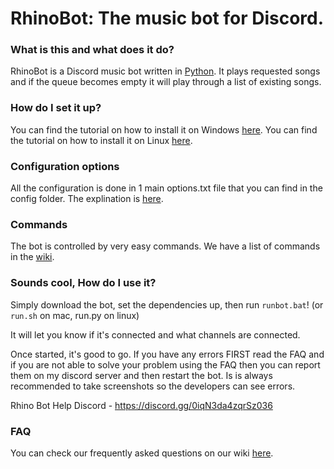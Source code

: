 # RhinoBot: The music bot for Discord.

### What is this and what does it do?

RhinoBot is a Discord music bot written in [Python](https://www.python.org "Python homepage"). It plays requested songs and if the queue becomes empty it will play through a list of existing songs.

### How do I set it up?

You can find the tutorial on how to install it on Windows [here](https://github.com/SexualRhinoceros/MusicBot/wiki/Installation-guide-for-Windows-7-and-up "Windows instructions").
You can find the tutorial on how to install it on Linux [here](https://github.com/SexualRhinoceros/MusicBot/wiki/Installation-guide-for-Ubuntu-14.04-and-other-versions "Linux instructions").

### Configuration options

All the configuration is done in 1 main options.txt file that you can find in the config folder. The explination is [here](https://github.com/SexualRhinoceros/MusicBot/wiki/Configuration-file "Configuration").

### Commands

The bot is controlled by very easy commands. We have a list of commands in the [wiki](https://github.com/SexualRhinoceros/MusicBot/wiki/Configuration-file "Commands list").

### Sounds cool, How do I use it?
Simply download the bot, set the dependencies up, then run `runbot.bat`! (or `run.sh` on mac, run.py on linux)

It will let you know if it's connected and what channels are connected.

Once started, it's good to go. If you have any errors FIRST read the FAQ and if you are not able to solve your problem using the FAQ then you can report them on my discord server and then restart the bot. Is is always recommended to take screenshots so the developers can see errors.

Rhino Bot Help Discord - https://discord.gg/0iqN3da4zqrSz036

### FAQ

You can check our frequently asked questions on our wiki [here](https://github.com/SexualRhinoceros/MusicBot/wiki/FAQ "FAQ").
